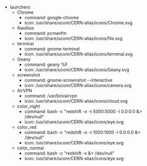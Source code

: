 - launchers
    - Chrome
        - command: google-chrome
        - icon: /usr/share/ucom/CERN-alias/icons/Chrome.svg
    - Nautilus
        - command: pcmanfm
        - icon: /usr/share/ucom/CERN-alias/icons/file.svg
    - terminal
        - command: gnome-terminal
        - icon: /usr/share/ucom/CERN-alias/icons/terminal.svg
    - Geany
        - command: geany %F
        - icon: /usr/share/ucom/CERN-alias/icons/Geany.svg
    - screenshot
        - command: gnome-screenshot --interactive
        - icon: /usr/share/ucom/CERN-alias/icons/camera.svg
    - AirVPN
        - command: /usr/bin/airvpn
        - icon: /usr/share/ucom/CERN-alias/icons/cloud.svg
    - color_night
        - command: bash -c "redshift -o -t 5000:5000 -l 0.0:0.0 &> /dev/null"
        - icon: /usr/share/ucom/CERN-alias/icons/eye.svg
    - color_red
        - command: bash -c "redshift -o -t 1000:1000 -l 0.0:0.0 &> /dev/null"
        - icon: /usr/share/ucom/CERN-alias/icons/eye.svg
    - color_normal
        - command: bash -c "redshift -x &> /dev/null"
        - icon: /usr/share/ucom/CERN-alias/icons/eye.svg

